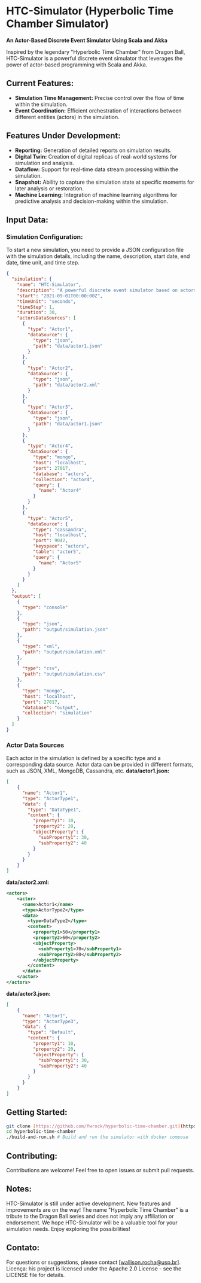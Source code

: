 # HTC-Simulator (Hyperbolic Time Chamber Simulator)

**An Actor-Based Discrete Event Simulator Using Scala and Akka**

Inspired by the legendary "Hyperbolic Time Chamber" from Dragon Ball, HTC-Simulator is a powerful discrete event simulator that leverages the power of actor-based programming with Scala and Akka.

## Current Features:

* **Simulation Time Management:** Precise control over the flow of time within the simulation.
* **Event Coordination:** Efficient orchestration of interactions between different entities (actors) in the simulation.

## Features Under Development:

* **Reporting:** Generation of detailed reports on simulation results.
* **Digital Twin:** Creation of digital replicas of real-world systems for simulation and analysis.
* **Dataflow:** Support for real-time data stream processing within the simulation.
* **Snapshot:** Ability to capture the simulation state at specific moments for later analysis or restoration.
* **Machine Learning:** Integration of machine learning algorithms for predictive analysis and decision-making within the simulation.

## Input Data:

### Simulation Configuration:

To start a new simulation, you need to provide a JSON configuration file with the simulation details, including the name, description, start date, end date, time unit, and time step.

```json
{
  "simulation": {
    "name": "HTC-Simulator",
    "description": "A powerful discrete event simulator based on actors using Scala and Akka.",
    "start": "2021-09-01T00:00:00Z",
    "timeUnit": "seconds",
    "timeStep": 1,
    "duration": 30,
    "actorsDataSources": [
      {
        "type": "Actor1",
        "dataSource": {
          "type": "json",
          "path": "data/actor1.json"
        }
      },
      {
        "type": "Actor2",
        "dataSource": {
          "type": "json",
          "path": "data/actor2.xml"
        }
      },
      {
        "type": "Actor3",
        "dataSource": {
          "type": "json",
          "path": "data/actor1.json"
        }
      },
      {
        "type": "Actor4",
        "dataSource": {
          "type": "mongo",
          "host": "localhost",
          "port": 27017,
          "database": "actors",
          "collection": "actor4",
          "query": {
            "name": "Actor4"
          }
        }
      },
      {
        "type": "Actor5",
        "dataSource": {
          "type": "cassandra",
          "host": "localhost",
          "port": 9042,
          "keyspace": "actors",
          "table": "actor5",
          "query": {
            "name": "Actor5"
          }
        }
      }
    ]
  },
  "output": [
    {
      "type": "console"
    },
    {
      "type": "json",
      "path": "output/simulation.json"
    },
    {
      "type": "xml",
      "path": "output/simulation.xml"
    },
    {
      "type": "csv",
      "path": "output/simulation.csv"
    },
    {
      "type": "mongo",
      "host": "localhost",
      "port": 27017,
      "database": "output",
      "collection": "simulation"
    }
  ]
}
```

### Actor Data Sources

Each actor in the simulation is defined by a specific type and a corresponding data source. Actor data can be provided in different formats, such as JSON, XML, MongoDB, Cassandra, etc.
**data/actor1.json:**
```json
[
    {
      "name": "Actor1",
      "type": "ActorType1",
      "data": {
        "type": "DataType1",
        "content": {
          "property1": 10,
          "property2": 20,
          "objectProperty": {
            "subProperty1": 30,
            "subProperty2": 40
          }
        }
      }
    }
]
```
**data/actor2.xml:**
```xml
<actors>
    <actor>
      <name>Actor1</name>
      <type>ActorType2</type>
      <data>
        <type>DataType2</type>
        <content>
          <property1>50</property1>
          <property2>60</property2>
          <objectProperty>
            <subProperty1>70</subProperty1>
            <subProperty2>80</subProperty2>
          </objectProperty>
        </content>
      </data>
    </actor>
</actors>
```
**data/actor3.json:**

```json
[
    {
      "name": "Actor1",
      "type": "ActorType3",
      "data": {
        "type": "Default",
        "content": {
          "property1": 10,
          "property2": 20,
          "objectProperty": {
            "subProperty1": 30,
            "subProperty2": 40
          }
        }
      }
    }
]
```


## Getting Started:

```bash
git clone [https://github.com/fwrock/hyperbolic-time-chamber.git](https://github.com/your-username/HTC-Simulator.git) # Please replace with the actual URL if different
cd hyperbolic-time-chamber
./build-and-run.sh # Build and run the simulator with docker compose
```

## Contributing:
Contributions are welcome! Feel free to open issues or submit pull requests.

## Notes:
HTC-Simulator is still under active development. New features and improvements are on the way!
The name "Hyperbolic Time Chamber" is a tribute to the Dragon Ball series and does not imply any affiliation or endorsement.
We hope HTC-Simulator will be a valuable tool for your simulation needs. Enjoy exploring the possibilities!

## Contato:
For questions or suggestions, please contact [wallison.rocha@usp.br].
Licença:
his project is licensed under the Apache 2.0 License - see the LICENSE file for details.
